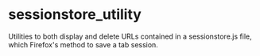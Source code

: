 # sessionstore_utility
Utilities to both display and delete URLs contained in a sessionstore.js file, which Firefox's method to save a tab session.

